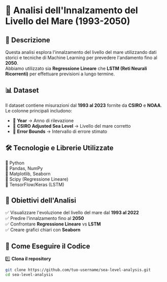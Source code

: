 # 🌊 Analisi dell'Innalzamento del Livello del Mare (1993-2050)


## 📖 Descrizione
Questa analisi esplora l'innalzamento del livello del mare utilizzando dati storici e tecniche di Machine Learning per prevedere l'andamento fino al **2050**.  
Abbiamo utilizzato sia **Regressione Lineare** che **LSTM (Reti Neurali Ricorrenti)** per effettuare previsioni a lungo termine.  

## 📊 Dataset
Il dataset contiene misurazioni dal **1993 al 2023** fornite da **CSIRO** e **NOAA**.  
Le colonne principali includono:  
- 📅 **Year** → Anno di rilevazione  
- 🌊 **CSIRO Adjusted Sea Level** → Livello del mare corretto  
- 📏 **Error Bounds** → Intervallo di errore stimato  

## 🛠️ Tecnologie e Librerie Utilizzate  
🔹 Python  
🔹 Pandas, NumPy  
🔹 Matplotlib, Seaborn  
🔹 Scipy (Regressione Lineare)  
🔹 TensorFlow/Keras (LSTM)  

## 🎯 Obiettivi dell'Analisi  
✅ Visualizzare l'evoluzione del livello del mare dal **1993 al 2022**  
✅ Predire l'innalzamento fino al **2050**  
✅ Confrontare **Regressione Lineare** vs **LSTM**  
✅ Creare grafici chiari con **Seaborn**  

## 🚀 Come Eseguire il Codice  
1️⃣ **Clona il repository**  
```bash
git clone https://github.com/tuo-username/sea-level-analysis.git
cd sea-level-analysis

